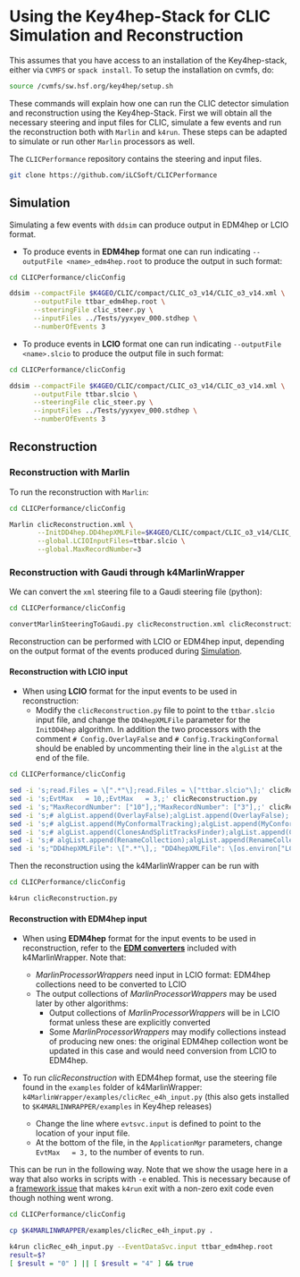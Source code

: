 <!--
Copyright (c) 2019-2023 Key4hep-Project.

This file is part of Key4hep.
See https://key4hep.github.io/key4hep-doc/ for further info.

Licensed under the Apache License, Version 2.0 (the "License");
you may not use this file except in compliance with the License.
You may obtain a copy of the License at

    http://www.apache.org/licenses/LICENSE-2.0

Unless required by applicable law or agreed to in writing, software
distributed under the License is distributed on an "AS IS" BASIS,
WITHOUT WARRANTIES OR CONDITIONS OF ANY KIND, either express or implied.
See the License for the specific language governing permissions and
limitations under the License.
-->
# Using the Key4hep-Stack for CLIC Simulation and Reconstruction


This assumes that you have access to an installation of the Key4hep-stack, either via ``CVMFS`` or ``spack install``.
To setup the installation on cvmfs, do:

```bash
source /cvmfs/sw.hsf.org/key4hep/setup.sh
```

These commands will explain how one can run the CLIC detector simulation and reconstruction using the Key4hep-Stack.
First we will obtain all the necessary steering and input files for CLIC, simulate a few events and run the
reconstruction both with ``Marlin`` and ``k4run``. These steps can be adapted to simulate or run other ``Marlin``
processors as well.

The ``CLICPerformance`` repository contains the steering and input files.

```bash
git clone https://github.com/iLCSoft/CLICPerformance
```

## Simulation

Simulating a few events with `ddsim` can produce output in EDM4hep or LCIO format.

- To produce events in **EDM4hep** format one can run indicating `--outputFile <name>_edm4hep.root` to produce the
output in such format:


```bash
cd CLICPerformance/clicConfig

ddsim --compactFile $K4GEO/CLIC/compact/CLIC_o3_v14/CLIC_o3_v14.xml \
      --outputFile ttbar_edm4hep.root \
      --steeringFile clic_steer.py \
      --inputFiles ../Tests/yyxyev_000.stdhep \
      --numberOfEvents 3
```

- To produce events in **LCIO** format one can run indicating `--outputFile <name>.slcio` to produce the output file
in such format:

```bash
cd CLICPerformance/clicConfig

ddsim --compactFile $K4GEO/CLIC/compact/CLIC_o3_v14/CLIC_o3_v14.xml \
      --outputFile ttbar.slcio \
      --steeringFile clic_steer.py \
      --inputFiles ../Tests/yyxyev_000.stdhep \
      --numberOfEvents 3
```


## Reconstruction

### Reconstruction with Marlin

To run the reconstruction with ``Marlin``:

```bash
cd CLICPerformance/clicConfig

Marlin clicReconstruction.xml \
       --InitDD4hep.DD4hepXMLFile=$K4GEO/CLIC/compact/CLIC_o3_v14/CLIC_o3_v14.xml \
       --global.LCIOInputFiles=ttbar.slcio \
       --global.MaxRecordNumber=3
```

### Reconstruction with Gaudi through k4MarlinWrapper

We can convert the ``xml`` steering file to a Gaudi steering file (python):

```bash
cd CLICPerformance/clicConfig

convertMarlinSteeringToGaudi.py clicReconstruction.xml clicReconstruction.py
```

Reconstruction can be performed with LCIO or EDM4hep input, depending on the output format of the events produced
during [Simulation](#simulation).

#### Reconstruction with LCIO input

- When using **LCIO** format for the input events to be used in reconstruction:
  + Modify the ``clicReconstruction.py`` file to point to the ``ttbar.slcio`` input file, and change the
  ``DD4hepXMLFile`` parameter for the ``InitDD4hep`` algorithm.  In addition the two processors with the comment ``#
  Config.OverlayFalse`` and ``# Config.TrackingConformal`` should be enabled by uncommenting their line in the ``algList``
  at the end of the file.

```bash
cd CLICPerformance/clicConfig

sed -i 's;read.Files = \[".*"\];read.Files = \["ttbar.slcio"\];' clicReconstruction.py
sed -i 's;EvtMax   = 10,;EvtMax   = 3,;' clicReconstruction.py
sed -i 's;"MaxRecordNumber": ["10"],;"MaxRecordNumber": ["3"],;' clicReconstruction.py
sed -i 's;# algList.append(OverlayFalse);algList.append(OverlayFalse);' clicReconstruction.py
sed -i 's;# algList.append(MyConformalTracking);algList.append(MyConformalTracking);' clicReconstruction.py
sed -i 's;# algList.append(ClonesAndSplitTracksFinder);algList.append(ClonesAndSplitTracksFinder);' clicReconstruction.py
sed -i 's;# algList.append(RenameCollection);algList.append(RenameCollection);' clicReconstruction.py
sed -i 's;"DD4hepXMLFile": \[".*"\],; "DD4hepXMLFile": \[os.environ["LCGEO"]+"/CLIC/compact/CLIC_o3_v14/CLIC_o3_v14.xml"\],;' clicReconstruction.py

```

Then the reconstruction using the k4MarlinWrapper can be run with

```bash
cd CLICPerformance/clicConfig

k4run clicReconstruction.py
```


#### Reconstruction with EDM4hep input

- When using **EDM4hep** format for the input events to be used in reconstruction, refer to the [**EDM converters**](https://github.com/key4hep/k4MarlinWrapper/blob/master/doc/starterkit/k4MarlinWrapperCLIC/edmConverters.md)
included with k4MarlinWrapper. Note that:
  + *MarlinProcessorWrappers* need input in LCIO format: EDM4hep collections need to be converted to LCIO
  + The output collections of *MarlinProcessorWrappers* may be used later by other algorithms:
    * Output collections of *MarlinProcessorWrappers* will be in LCIO format unless these are explicitly converted
    * Some *MarlinProcessorWrappers* may modify collections instead of producing new ones: the original EDM4hep collection wont be updated in this case and would need conversion from LCIO to EDM4hep.

- To run *clicReconstruction* with EDM4hep format, use the steering file found in the `examples` folder of k4MarlinWrapper:
`k4MarlinWrapper/examples/clicRec_e4h_input.py` (this also gets installed to `$K4MARLINWRAPPER/examples` in Key4hep releases)
  + Change the line where `evtsvc.input` is defined to point to the location of your input file.
  + At the bottom of the file, in the `ApplicationMgr` parameters, change `EvtMax   = 3,` to the number of events to run.

This can be run in the following way. Note that we show the usage here in a way
that also works in scripts with `-e` enabled. This is necessary because of a
[framework issue](https://github.com/key4hep/k4FWCore/issues/125) that makes
`k4run` exit with a non-zero exit code even though nothing went wrong.

```bash
cd CLICPerformance/clicConfig

cp $K4MARLINWRAPPER/examples/clicRec_e4h_input.py .

k4run clicRec_e4h_input.py --EventDataSvc.input ttbar_edm4hep.root
result=$?
[ $result = "0" ] || [ $result = "4" ] && true
```

